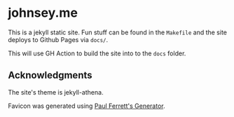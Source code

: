 # johnsey.me

This is a jekyll static site. Fun stuff can be found in the `Makefile` and the site deploys to Github Pages via `docs/`.

This will use GH Action to build the site into to the `docs` folder.

## Acknowledgments

The site's theme is jekyll-athena.

Favicon was generated using [Paul Ferrett's Generator](https://paulferrett.com/fontawesome-favicon).
